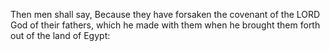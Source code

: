 Then men shall say, Because they have forsaken the covenant of the LORD God of their fathers, which he made with them when he brought them forth out of the land of Egypt:
